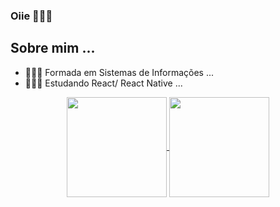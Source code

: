 ### Oiie 🙋🏽‍♀️


 <h2> Sobre mim ... </h2> 

 - 👩🏽‍🎓 Formada em Sistemas de Informações ...
 - 👩🏽‍💻 Estudando React/ React Native ...

    
<div align="center">     
  <a href="https://github.com/hi-giih">
   <img align="center" height="160em" src="https://github-readme-stats.vercel.app/api?username=hi-giih&show_icons=true&theme=dracula"/>
    <img align="center"  height="160em" src="https://github-readme-stats.anuraghazra1.vercel.app/api/top-langs/?username=hi-giih&layout=compact&langs_count=7&theme=dracula"/>
  </a>
 </div> 
  
##
